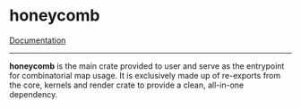 # honeycomb

[Documentation](../honeycomb/)

---

**honeycomb** is the main crate provided to user and serve as the entrypoint for combinatorial map usage. It is 
exclusively made up of re-exports from the core, kernels and render crate to provide a clean, all-in-one dependency.